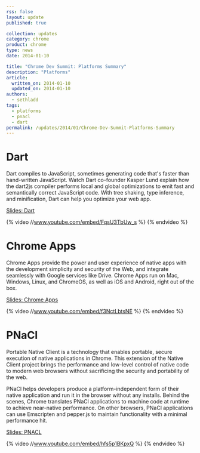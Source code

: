 ```yaml
---
rss: false
layout: update
published: true

collection: updates
category: chrome
product: chrome
type: news
date: 2014-01-10

title: "Chrome Dev Summit: Platforms Summary"
description: "Platforms"
article:
  written_on: 2014-01-10
  updated_on: 2014-01-10
authors:
  - sethladd
tags:
  - platforms
  - pnacl
  - dart
permalink: /updates/2014/01/Chrome-Dev-Summit-Platforms-Summary
---
```

# Dart

Dart compiles to JavaScript, sometimes generating code that's faster than hand-written JavaScript. Watch Dart co-founder Kasper Lund explain how the dart2js compiler performs local and global optimizations to emit fast and semantically correct JavaScript code. With tree shaking, type inference, and minification, Dart can help you optimize your web app.

[Slides: Dart](https://docs.google.com/presentation/d/1JU1ToBg-K7_vLC5bt2gEcEy3p12mCQG8CGELOP3vWvI/edit?usp=sharing)

{% video //www.youtube.com/embed/FqsU3TbUw_s %} {% endvideo %}

# Chrome Apps

Chrome Apps provide the power and user experience of native apps with the development simplicity and security of the Web, and integrate seamlessly with Google services like Drive. Chrome Apps run on Mac, Windows, Linux, and ChromeOS, as well as iOS and Android, right out of the box.

[Slides: Chrome Apps](https://docs.google.com/presentation/d/1XdSq-xRxPHwbzYKSPZknZ4dYh_TW0h6MYr85Eyt-4NQ/edit?usp=sharing)

{% video //www.youtube.com/embed/f3NctLbtsNE %} {% endvideo %}

# PNaCl

Portable Native Client is a technology that enables portable, secure execution of native applications in Chrome. This extension of the Native Client project brings the performance and low-level control of native code to modern web browsers without sacrificing the security and portability of the web.

PNaCl helps developers produce a platform-independent form of their native application and run it in the browser without any installs. Behind the scenes, Chrome translates PNaCl applications to machine code at runtime to achieve near-native performance. On other browsers, PNaCl applications can use Emscripten and pepper.js to maintain functionality with a minimal performance hit.

[Slides: PNACL](https://docs.google.com/presentation/d/1VAwkh8HoinUHWx49eQLYdqimL4YsCyg-qw6BGe0cj8E/edit#slide=id.p18)

{% video //www.youtube.com/embed/hfs5p1BKpxQ %} {% endvideo %}
